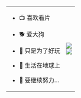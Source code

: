 <table>
<tbody>
<tr>
<td>

- 📺 喜欢看片

- 🐕 爱大狗

- 🙊 只是为了好玩

- 🤫 生活在地球上

- 🌚 要继续努力…
  
</td>
<td>
  <img src="https://github-readme-stats.vercel.app/api?username=shiyu1314&show_icons=true&count_private=true" />
  <br>
  <img src="https://github-readme-stats.vercel.app/api/top-langs/?username=shiyu1314&layout=compact&hide=html" />
</td>
</tr>
</tbody>
</table>

<!--
**shiyu1314/shiyu1314** is a ✨ _special_ ✨ repository because its `README.md` (this file) appears on your GitHub profile.

Here are some ideas to get you started:
- 🔭 我现在正在做。。。

- 🌱 我现在正在学习。。。

- 👯 我希望能在……上合作。。。

- 🤔 我正在寻求帮助。。。

- 💬 问我关于。。。
-->
